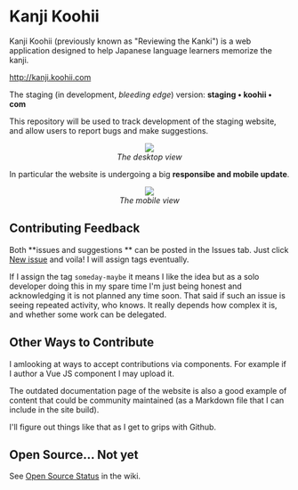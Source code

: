 # Kanji Koohii

Kanji Koohii (previously known as "Reviewing the Kanki") is a web application designed to help Japanese language learners memorize the kanji.

http://kanji.koohii.com

The staging (in development, *bleeding edge*) version: **staging • koohii • com**

This repository will be used to track development of the staging website, and allow users to report bugs and make suggestions.

<p align="center">
  <img src="https://raw.githubusercontent.com/fabd/kanji-koohii/master/images/kanji-koohii-desktop-preview-2017-01-14.png"><br>
  <em>The desktop view</em>
</p>

In particular the website is undergoing a big **responsibe and mobile update**.

<p align="center">
  <img src="https://raw.githubusercontent.com/fabd/kanji-koohii/master/images/kanji-koohii-mobile-preview-2017-01-14.png"><br>
  <em>The mobile view</em>
</p>

## Contributing Feedback

Both **issues and suggestions ** can be posted in the Issues tab. Just click [New issue]() and voila! I will assign tags eventually.

If I assign the tag `someday-maybe` it means I like the idea but as a solo developer doing this in my spare time I'm just being honest and acknowledging it is not planned any time soon. That said if such an issue is seeing repeated activity, who knows. It really depends how complex it is, and whether some work can be delegated.

## Other Ways to Contribute

I amlooking at ways to accept contributions via components. For example if I author a Vue JS component I may upload it.

The outdated documentation page of the website is also a good example of content that could be community maintained (as a Markdown file that I can include in the site build).

I'll figure out things like that as I get to grips with Github.

## Open Source... Not yet

See [Open Source Status](https://github.com/fabd/kanji-koohii/wiki/Open-Source-Status) in the wiki.
